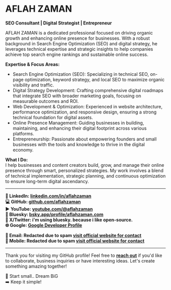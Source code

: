 # AFLAH ZAMAN  

**SEO Consultant | Digital Strategist | Entrepreneur**  


AFLAH ZAMAN is a dedicated professional focused on driving organic growth and enhancing online presence for businesses. With a robust background in Search Engine Optimization (SEO) and digital strategy, he leverages technical expertise and strategic insights to help companies achieve top search engine rankings and sustainable online success.

**Expertise & Focus Areas:**
- Search Engine Optimization (SEO): Specializing in technical SEO, on-page optimization, keyword strategy, and local SEO to maximize organic visibility and traffic.
- Digital Strategy Development: Crafting comprehensive digital roadmaps that integrate SEO with broader marketing goals, focusing on measurable outcomes and ROI.
- Web Development & Optimization: Experienced in website architecture, performance optimization, and responsive design, ensuring a strong technical foundation for digital assets.
- Online Presence Management: Guiding businesses in building, maintaining, and enhancing their digital footprint across various platforms.
- Entrepreneurship: Passionate about empowering founders and small businesses with the tools and knowledge to thrive in the digital economy.

**What I Do:**  
I help businesses and content creators build, grow, and manage their online presence through smart, personalized strategies. My work involves a blend of technical implementation, strategic planning, and continuous optimization to ensure long-term digital ascendancy.

---

**🪪 LinkedIn: [linkedin.com/in/aflahzaman](https://www.linkedin.com/in/aflahzaman)**  
**💻 GitHub: [github.com/aflahzaman](https://github.com/aflahzaman)**  
**▶️ YouTube: [youtube.com/@aflahzaman](https://www.youtube.com/@aflahzaman?sub_confirmation=1)**   
**🦋 Bluesky:  [bsky.app/profile/aflahzaman.com](https://bsky.app/profile/aflahzaman.com)**   
**🔗 X/Twitter: i'm using bluesky. because i like open-source.**      
**🌐 Google: [Google Developer Profile](https://g.dev/aflahzaman)**   

**📧 Email: Redacted due to spam [visit official website for contact](https://aflahzaman.com/)**   
**📱 Mobile: Redacted due to spam [visit official website for contact](https://aflahzaman.com/)**   

---

Thank you for visiting my GitHub profile! Feel free to **[reach out](https://aflahzaman.com/)** if you'd like to collaborate, business inquiries or have interesting ideas. Let's create something amazing together!

🚀 Start small.. Dream BiG  
➡️ Keep it simple!

